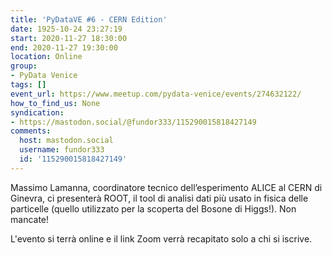 ```yaml
---
title: 'PyDataVE #6 - CERN Edition'
date: 1925-10-24 23:27:19
start: 2020-11-27 18:30:00
end: 2020-11-27 19:30:00
location: Online
group:
- PyData Venice
tags: []
event_url: https://www.meetup.com/pydata-venice/events/274632122/
how_to_find_us: None
syndication:
- https://mastodon.social/@fundor333/115290015818427149
comments:
  host: mastodon.social
  username: fundor333
  id: '115290015818427149'
---
```


Massimo Lamanna, coordinatore tecnico dell’esperimento ALICE al CERN di Ginevra, ci presenterà ROOT, il tool di analisi dati più usato in fisica delle particelle (quello utilizzato per la scoperta del Bosone di Higgs!). Non mancate!

L'evento si terrà online e il link Zoom verrà recapitato solo a chi si iscrive.

